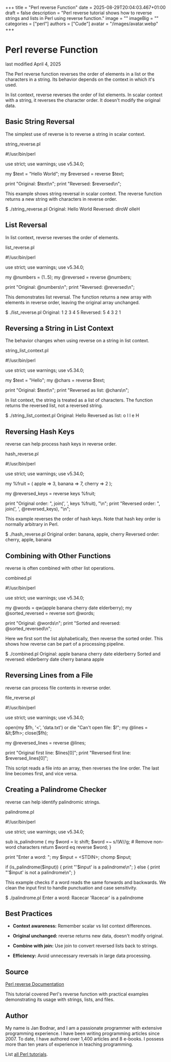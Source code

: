 +++
title = "Perl reverse Function"
date = 2025-08-29T20:04:03.467+01:00
draft = false
description = "Perl reverse tutorial shows how to reverse strings and lists in Perl using reverse function."
image = ""
imageBig = ""
categories = ["perl"]
authors = ["Cude"]
avatar = "/images/avatar.webp"
+++

# Perl reverse Function

last modified April 4, 2025

The Perl reverse function reverses the order of elements in a list
or the characters in a string. Its behavior depends on the context in which
it's used.

In list context, reverse reverses the order of list elements. In
scalar context with a string, it reverses the character order. It doesn't
modify the original data.

## Basic String Reversal

The simplest use of reverse is to reverse a string in scalar
context.

string_reverse.pl
  

#!/usr/bin/perl

use strict;
use warnings;
use v5.34.0;

my $text = "Hello World";
my $reversed = reverse $text;

print "Original: $text\n";
print "Reversed: $reversed\n";

This example shows string reversal in scalar context. The reverse
function returns a new string with characters in reverse order.

$ ./string_reverse.pl
Original: Hello World
Reversed: dlroW olleH

## List Reversal

In list context, reverse reverses the order of elements.

list_reverse.pl
  

#!/usr/bin/perl

use strict;
use warnings;
use v5.34.0;

my @numbers = (1..5);
my @reversed = reverse @numbers;

print "Original: @numbers\n";
print "Reversed: @reversed\n";

This demonstrates list reversal. The function returns a new array with elements
in reverse order, leaving the original array unchanged.

$ ./list_reverse.pl
Original: 1 2 3 4 5
Reversed: 5 4 3 2 1

## Reversing a String in List Context

The behavior changes when using reverse on a string in list
context.

string_list_context.pl
  

#!/usr/bin/perl

use strict;
use warnings;
use v5.34.0;

my $text = "Hello";
my @chars = reverse $text;

print "Original: $text\n";
print "Reversed as list: @chars\n";

In list context, the string is treated as a list of characters. The function
returns the reversed list, not a reversed string.

$ ./string_list_context.pl
Original: Hello
Reversed as list: o l l e H

## Reversing Hash Keys

reverse can help process hash keys in reverse order.

hash_reverse.pl
  

#!/usr/bin/perl

use strict;
use warnings;
use v5.34.0;

my %fruit = (
    apple =&gt; 3,
    banana =&gt; 7,
    cherry =&gt; 2
);

my @reversed_keys = reverse keys %fruit;

print "Original order: ", join(', ', keys %fruit), "\n";
print "Reversed order: ", join(', ', @reversed_keys), "\n";

This example reverses the order of hash keys. Note that hash key order is
normally arbitrary in Perl.

$ ./hash_reverse.pl
Original order: banana, apple, cherry
Reversed order: cherry, apple, banana

## Combining with Other Functions

reverse is often combined with other list operations.

combined.pl
  

#!/usr/bin/perl

use strict;
use warnings;
use v5.34.0;

my @words = qw(apple banana cherry date elderberry);
my @sorted_reversed = reverse sort @words;

print "Original: @words\n";
print "Sorted and reversed: @sorted_reversed\n";

Here we first sort the list alphabetically, then reverse the sorted order.
This shows how reverse can be part of a processing pipeline.

$ ./combined.pl
Original: apple banana cherry date elderberry
Sorted and reversed: elderberry date cherry banana apple

## Reversing Lines from a File

reverse can process file contents in reverse order.

file_reverse.pl
  

#!/usr/bin/perl

use strict;
use warnings;
use v5.34.0;

open(my $fh, '&lt;', 'data.txt') or die "Can't open file: $!";
my @lines = &lt;$fh&gt;;
close($fh);

my @reversed_lines = reverse @lines;

print "Original first line: $lines[0]";
print "Reversed first line: $reversed_lines[0]";

This script reads a file into an array, then reverses the line order. The
last line becomes first, and vice versa.

## Creating a Palindrome Checker

reverse can help identify palindromic strings.

palindrome.pl
  

#!/usr/bin/perl

use strict;
use warnings;
use v5.34.0;

sub is_palindrome {
    my $word = lc shift;
    $word =~ s/\W//g;  # Remove non-word characters
    return $word eq reverse $word;
}

print "Enter a word: ";
my $input = &lt;STDIN&gt;;
chomp $input;

if (is_palindrome($input)) {
    print "'$input' is a palindrome\n";
} else {
    print "'$input' is not a palindrome\n";
}

This example checks if a word reads the same forwards and backwards. We
clean the input first to handle punctuation and case sensitivity.

$ ./palindrome.pl
Enter a word: Racecar
'Racecar' is a palindrome

## Best Practices

- **Context awareness:** Remember scalar vs list context differences.

- **Original unchanged:** reverse returns new data, doesn't modify original.

- **Combine with join:** Use join to convert reversed lists back to strings.

- **Efficiency:** Avoid unnecessary reversals in large data processing.

## Source

[Perl reverse Documentation](https://perldoc.perl.org/functions/reverse)

This tutorial covered Perl's reverse function with practical
examples demonstrating its usage with strings, lists, and files.

## Author

My name is Jan Bodnar, and I am a passionate programmer with extensive
programming experience. I have been writing programming articles since 2007.
To date, I have authored over 1,400 articles and 8 e-books. I possess more
than ten years of experience in teaching programming.

List [all Perl tutorials](/all/#perl).
